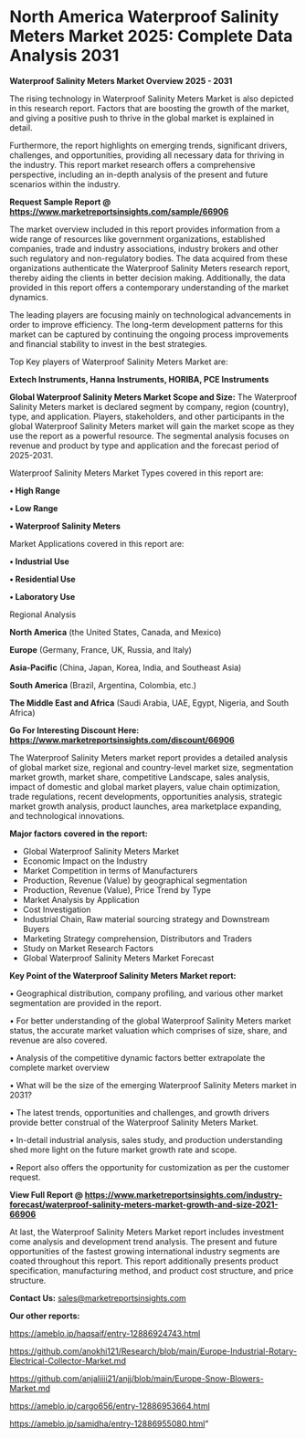 # North America Waterproof Salinity Meters Market 2025: Complete Data Analysis 2031

<Strong> Waterproof Salinity Meters Market Overview 2025 - 2031</strong>

The rising technology in Waterproof Salinity Meters Market is also depicted in this research report. Factors that are boosting the growth of the market, and giving a positive push to thrive in the global market is explained in detail.

Furthermore, the report highlights on emerging trends, significant drivers, challenges, and opportunities, providing all necessary data for thriving in the industry. This report market research offers a comprehensive perspective, including an in-depth analysis of the present and future scenarios within the industry.

<strong>Request Sample Report @ <a href=https://www.marketreportsinsights.com/sample/66906>https://www.marketreportsinsights.com/sample/66906</a></strong>

The market overview included in this report provides information from a wide range of resources like government organizations, established companies, trade and industry associations, industry brokers and other such regulatory and non-regulatory bodies. The data acquired from these organizations authenticate the Waterproof Salinity Meters research report, thereby aiding the clients in better decision making. Additionally, the data provided in this report offers a contemporary understanding of the market dynamics.

The leading players are focusing mainly on technological advancements in order to improve efficiency. The long-term development patterns for this market can be captured by continuing the ongoing process improvements and financial stability to invest in the best strategies.

Top Key players of Waterproof Salinity Meters Market are:

<strong>Extech Instruments, Hanna Instruments, HORIBA, PCE Instruments</strong>

<strong><b>Global Waterproof Salinity Meters Market Scope and Size:</b></strong>
The Waterproof Salinity Meters market is declared segment by company, region (country), type, and application. Players, stakeholders, and other participants in the global Waterproof Salinity Meters market will gain the market scope as they use the report as a powerful resource. The segmental analysis focuses on revenue and product by type and application and the forecast period of 2025-2031.

Waterproof Salinity Meters Market Types covered in this report are:

<strong>• High Range

• Low Range

• Waterproof Salinity Meters</strong>

Market Applications covered in this report are:

<strong>• Industrial Use

• Residential Use

• Laboratory Use</strong> 

Regional Analysis

<strong>North America</strong> (the United States, Canada, and Mexico)

<strong>Europe</strong> (Germany, France, UK, Russia, and Italy)

<strong>Asia-Pacific</strong> (China, Japan, Korea, India, and Southeast Asia)

<strong>South America</strong> (Brazil, Argentina, Colombia, etc.)

<strong>The Middle East and Africa</strong> (Saudi Arabia, UAE, Egypt, Nigeria, and South Africa)

<strong>Go For Interesting Discount Here: <a href=https://www.marketreportsinsights.com/discount/66906>https://www.marketreportsinsights.com/discount/66906</a></strong>

The Waterproof Salinity Meters market report provides a detailed analysis of global market size, regional and country-level market size, segmentation market growth, market share, competitive Landscape, sales analysis, impact of domestic and global market players, value chain optimization, trade regulations, recent developments, opportunities analysis, strategic market growth analysis, product launches, area marketplace expanding, and technological innovations.

<strong><b>Major factors covered in the report:</b></strong>
<ul>
  <li>Global Waterproof Salinity Meters Market </li>
  <li>Economic Impact on the Industry</li>
  <li>Market Competition in terms of Manufacturers</li>
  <li>Production, Revenue (Value) by geographical segmentation</li>
  <li>Production, Revenue (Value), Price Trend by Type</li>
  <li>Market Analysis by Application</li>
  <li>Cost Investigation</li>
  <li>Industrial Chain, Raw material sourcing strategy and Downstream Buyers</li>
  <li>Marketing Strategy comprehension, Distributors and Traders</li>
  <li>Study on Market Research Factors</li>
  <li>Global Waterproof Salinity Meters Market Forecast</li>
</ul>

<strong><b>Key Point of the Waterproof Salinity Meters Market report:</b></strong>

• Geographical distribution, company profiling, and various other market segmentation are provided in the report.

• For better understanding of the global Waterproof Salinity Meters market status, the accurate market valuation which comprises of size, share, and revenue are also covered.

• Analysis of the competitive dynamic factors better extrapolate the complete market overview

• What will be the size of the emerging Waterproof Salinity Meters market in 2031?

• The latest trends, opportunities and challenges, and growth drivers provide better construal of the Waterproof Salinity Meters Market.

• In-detail industrial analysis, sales study, and production understanding shed more light on the future market growth rate and scope.

• Report also offers the opportunity for customization as per the customer request.

<strong><b>View Full Report @ <a href=https://www.marketreportsinsights.com/industry-forecast/waterproof-salinity-meters-market-growth-and-size-2021-66906>https://www.marketreportsinsights.com/industry-forecast/waterproof-salinity-meters-market-growth-and-size-2021-66906</a></b></strong>


At last, the Waterproof Salinity Meters Market report includes investment come analysis and development trend analysis. The present and future opportunities of the fastest growing international industry segments are coated throughout this report. This report additionally presents product specification, manufacturing method, and product cost structure, and price structure.

<strong>Contact Us:</strong>
sales@marketreportsinsights.com

<strong>Our other reports:</strong>

<a href=https://ameblo.jp/haqsaif/entry-12886924743.html>https://ameblo.jp/haqsaif/entry-12886924743.html</a>

<a href=https://github.com/anokhi121/Research/blob/main/Europe-Industrial-Rotary-Electrical-Collector-Market.md>https://github.com/anokhi121/Research/blob/main/Europe-Industrial-Rotary-Electrical-Collector-Market.md</a>

<a href=https://github.com/anjaliiii21/anjj/blob/main/Europe-Snow-Blowers-Market.md>https://github.com/anjaliiii21/anjj/blob/main/Europe-Snow-Blowers-Market.md</a>

<a href=https://ameblo.jp/cargo656/entry-12886953664.html>https://ameblo.jp/cargo656/entry-12886953664.html</a>

<a href=https://ameblo.jp/samidha/entry-12886955080.html>https://ameblo.jp/samidha/entry-12886955080.html</a>"
